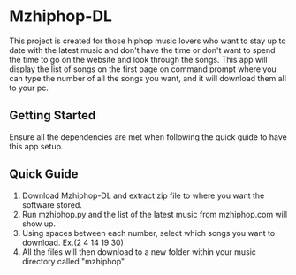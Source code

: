 # Mzhiphop-DL
This project is created for those hiphop music lovers who want to stay up to date with the latest music and don't have the time or don't want to spend the time to go on the website and look through the songs. This app will display the list of songs on the first page on command prompt where you can type the number of all the songs you want, and it will download them all to your pc.

## Getting Started
Ensure all the dependencies are met when following the quick guide to have this app setup.

## Quick Guide
1. Download Mzhiphop-DL and extract zip file to where you want the software stored.
2. Run mzhiphop.py and the list of the latest music from mzhiphop.com will show up.
3. Using spaces between each number, select which songs you want to download. Ex.(2 4 14 19 30)
4. All the files will then download to a new folder within your music directory called "mzhiphop".